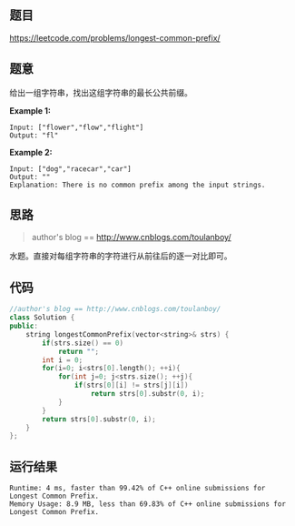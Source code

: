 ## 题目

<https://leetcode.com/problems/longest-common-prefix/>

## 题意

给出一组字符串，找出这组字符串的最长公共前缀。

**Example 1:**

```
Input: ["flower","flow","flight"]
Output: "fl"
```

**Example 2:**

```
Input: ["dog","racecar","car"]
Output: ""
Explanation: There is no common prefix among the input strings.
```



## 思路

>  author's blog == http://www.cnblogs.com/toulanboy/

水题。直接对每组字符串的字符进行从前往后的逐一对比即可。

## 代码

```c++
//author's blog == http://www.cnblogs.com/toulanboy/
class Solution {
public:
    string longestCommonPrefix(vector<string>& strs) {
        if(strs.size() == 0)
            return "";
        int i = 0;
        for(i=0; i<strs[0].length(); ++i){
            for(int j=0; j<strs.size(); ++j){
                if(strs[0][i] != strs[j][i])
                    return strs[0].substr(0, i);
            }
        }
        return strs[0].substr(0, i);
    }
};
```


## 运行结果

```
Runtime: 4 ms, faster than 99.42% of C++ online submissions for Longest Common Prefix.
Memory Usage: 8.9 MB, less than 69.83% of C++ online submissions for Longest Common Prefix.
```

